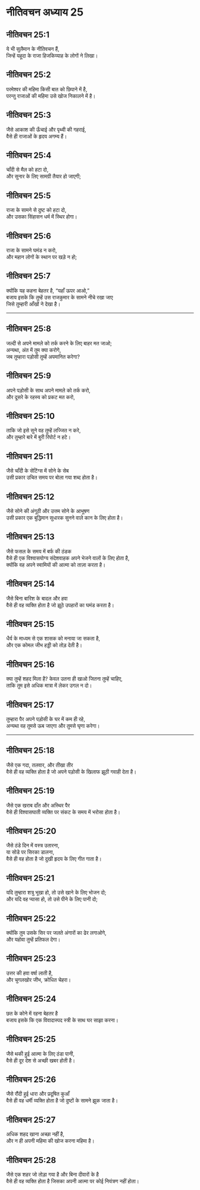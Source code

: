 # नीतिवचन अध्याय 25

## नीतिवचन 25:1

ये भी सुलैमान के नीतिवचन हैं,  
जिन्हें यहूदा के राजा हिजकिय्याह के लोगों ने लिखा।

## नीतिवचन 25:2

परमेश्वर की महिमा किसी बात को छिपाने में है,  
परन्तु राजाओं की महिमा उसे खोज निकालने में है।

## नीतिवचन 25:3

जैसे आकाश की ऊँचाई और पृथ्वी की गहराई,  
वैसे ही राजाओं के हृदय अगम्य हैं।

## नीतिवचन 25:4

चाँदी से मैल को हटा दो,  
और सुनार के लिए सामग्री तैयार हो जाएगी;

## नीतिवचन 25:5

राजा के सामने से दुष्ट को हटा दो,  
और उसका सिंहासन धर्म में स्थिर होगा।

## नीतिवचन 25:6

राजा के सामने घमंड न करो,  
और महान लोगों के स्थान पर खड़े न हो;

## नीतिवचन 25:7

क्योंकि यह कहना बेहतर है, “यहाँ ऊपर आओ,”  
बजाय इसके कि तुम्हें उस राजकुमार के सामने नीचे रखा जाए  
जिसे तुम्हारी आँखों ने देखा है।

---

## नीतिवचन 25:8

जल्दी से अपने मामले को तर्क करने के लिए बाहर मत जाओ;  
अन्यथा, अंत में तुम क्या करोगे,  
जब तुम्हारा पड़ोसी तुम्हें अपमानित करेगा?

## नीतिवचन 25:9

अपने पड़ोसी के साथ अपने मामले को तर्क करो,  
और दूसरे के रहस्य को प्रकट मत करो,

## नीतिवचन 25:10

ताकि जो इसे सुने वह तुम्हें लज्जित न करे,  
और तुम्हारे बारे में बुरी रिपोर्ट न हटे।

## नीतिवचन 25:11

जैसे चाँदी के सेटिंग्स में सोने के सेब  
उसी प्रकार उचित समय पर बोला गया शब्द होता है।

## नीतिवचन 25:12

जैसे सोने की अंगूठी और उत्तम सोने के आभूषण  
उसी प्रकार एक बुद्धिमान सुधारक सुनने वाले कान के लिए होता है।

## नीतिवचन 25:13

जैसे फसल के समय में बर्फ की ठंडक  
वैसे ही एक विश्वासयोग्य संदेशवाहक अपने भेजने वालों के लिए होता है,  
क्योंकि वह अपने स्वामियों की आत्मा को ताज़ा करता है।

## नीतिवचन 25:14

जैसे बिना बारिश के बादल और हवा  
वैसे ही वह व्यक्ति होता है जो झूठे उपहारों का घमंड करता है।

## नीतिवचन 25:15

धैर्य के माध्यम से एक शासक को मनाया जा सकता है,  
और एक कोमल जीभ हड्डी को तोड़ देती है।

## नीतिवचन 25:16

क्या तुम्हें शहद मिला है? केवल उतना ही खाओ जितना तुम्हें चाहिए,  
ताकि तुम इसे अधिक मात्रा में लेकर उगल न दो।

## नीतिवचन 25:17

तुम्हारा पैर अपने पड़ोसी के घर में कम ही रहे,  
अन्यथा वह तुमसे ऊब जाएगा और तुमसे घृणा करेगा।

---

## नीतिवचन 25:18

जैसे एक गदा, तलवार, और तीखा तीर  
वैसे ही वह व्यक्ति होता है जो अपने पड़ोसी के खिलाफ झूठी गवाही देता है।

## नीतिवचन 25:19

जैसे एक खराब दाँत और अस्थिर पैर  
वैसे ही विश्वासघाती व्यक्ति पर संकट के समय में भरोसा होता है।

## नीतिवचन 25:20

जैसे ठंडे दिन में वस्त्र उतारना,  
या सोडे पर सिरका डालना,  
वैसे ही वह होता है जो दुखी हृदय के लिए गीत गाता है।

## नीतिवचन 25:21

यदि तुम्हारा शत्रु भूखा हो, तो उसे खाने के लिए भोजन दो;  
और यदि वह प्यासा हो, तो उसे पीने के लिए पानी दो;

## नीतिवचन 25:22

क्योंकि तुम उसके सिर पर जलते अंगारों का ढेर लगाओगे,  
और यहोवा तुम्हें प्रतिफल देगा।

## नीतिवचन 25:23

उत्तर की हवा वर्षा लाती है,  
और चुगलखोर जीभ, क्रोधित चेहरा।

## नीतिवचन 25:24

छत के कोने में रहना बेहतर है  
बजाय इसके कि एक विवादास्पद स्त्री के साथ घर साझा करना।

## नीतिवचन 25:25

जैसे थकी हुई आत्मा के लिए ठंडा पानी,  
वैसे ही दूर देश से अच्छी खबर होती है।

## नीतिवचन 25:26

जैसे रौंदी हुई धारा और प्रदूषित कुआँ  
वैसे ही वह धर्मी व्यक्ति होता है जो दुष्टों के सामने झुक जाता है।

## नीतिवचन 25:27

अधिक शहद खाना अच्छा नहीं है,  
और न ही अपनी महिमा की खोज करना महिमा है।

## नीतिवचन 25:28

जैसे एक शहर जो तोड़ा गया है और बिना दीवारों के है  
वैसे ही वह व्यक्ति होता है जिसका अपनी आत्मा पर कोई नियंत्रण नहीं होता।
